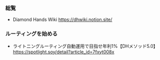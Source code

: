 ### 総覧
- Diamond Hands Wiki  https://dhwiki.notion.site/
### ルーティングを始める
- ライトニングルーティング自動運用で目指せ年利1%【DHメソッド5.0】  https://spotlight.soy/detail?article_id=7fxyt008x
